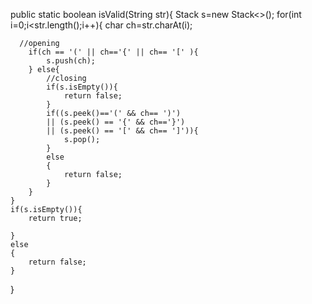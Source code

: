  public static boolean isValid(String str){
    Stack<Character> s=new Stack<>();
    for(int i=0;i<str.length();i++){
        char ch=str.charAt(i);

      //opening
        if(ch == '(' || ch=='{' || ch== '[' ){
            s.push(ch);
        } else{
            //closing
            if(s.isEmpty()){
                return false;
            }
            if((s.peek()=='(' && ch== ')')
            || (s.peek() == '{' && ch=='}')
            || (s.peek() == '[' && ch== ']')){
                s.pop();
            }
            else
            {
                return false;
            }
        }
    }
    if(s.isEmpty()){
        return true;

    }
    else
    {
        return false;
    }
  }

